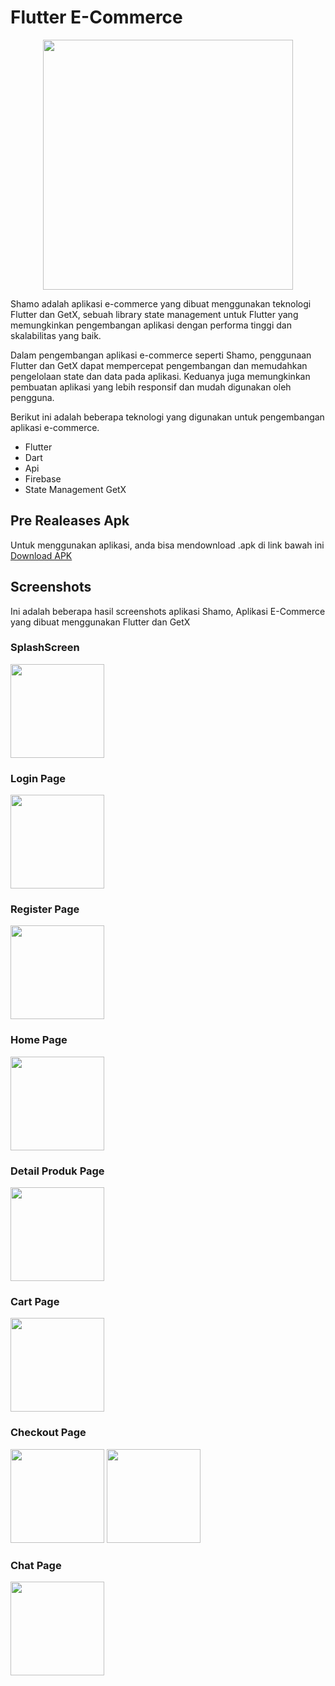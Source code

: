 # Flutter E-Commerce

<p align="center" width="100%">
    <img src='./screenshots/Upgrade Your Skill With LevelUp (1).jpg' width="400">
</p>

Shamo adalah aplikasi e-commerce yang dibuat menggunakan teknologi Flutter dan GetX, sebuah library state management untuk Flutter yang memungkinkan pengembangan aplikasi dengan performa tinggi dan skalabilitas yang baik.

Dalam pengembangan aplikasi e-commerce seperti Shamo, penggunaan Flutter dan GetX dapat mempercepat pengembangan dan memudahkan pengelolaan state dan data pada aplikasi. Keduanya juga memungkinkan pembuatan aplikasi yang lebih responsif dan mudah digunakan oleh pengguna.

Berikut ini adalah beberapa teknologi yang digunakan untuk pengembangan aplikasi e-commerce.

- Flutter
- Dart
- Api
- Firebase 
- State Management GetX

## Pre Realeases Apk
Untuk menggunakan aplikasi, anda bisa mendownload .apk di link bawah ini
<a href="https://github.com/hidayatullah191001/flutter-ecommerce/releases/tag/v1.0.0" target="_blank">Download APK</a>

## Screenshots
Ini adalah beberapa hasil screenshots aplikasi Shamo, Aplikasi E-Commerce yang dibuat menggunakan Flutter dan GetX
### SplashScreen
<img src='./screenshots/picture-1.png' width='150'>

### Login Page
<img src='./screenshots/picture-2.png' width='150'>

### Register Page
<img src='./screenshots/picture-3.png' width='150'>

### Home Page
<img src='./screenshots/picture-4.png' width='150'>

### Detail Produk Page
<img src='./screenshots/picture-5.png' width='150'>

### Cart Page
<img src='./screenshots/picture-6.png' width='150'>

### Checkout Page
<img src='./screenshots/picture-7.png' width='150'>
<img src='./screenshots/picture-8.png' width='150'>

### Chat Page
<img src='./screenshots/picture-9.png' width='150'>

